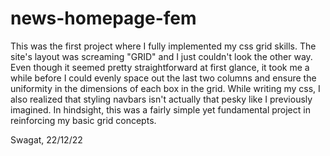 # news-homepage-fem

This was the first project where I fully implemented my css grid skills. The site's layout was screaming "GRID" and I just couldn't look the other way. Even though it seemed pretty straightforward at first glance, it took me a while before I could evenly space out the last two columns and ensure the uniformity in the dimensions of each box in the grid. While writing my css, I also realized that styling navbars isn't actually that pesky like I previously imagined. In hindsight, this was a fairly simple yet fundamental project in reinforcing my basic grid concepts. 

Swagat, 22/12/22
